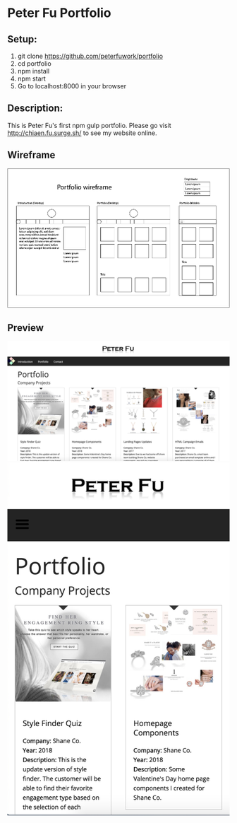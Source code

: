 # Peter Fu Portfolio

## Setup:
1. git clone https://github.com/peterfuwork/portfolio
2. cd portfolio
3. npm install
4. npm start
5. Go to localhost:8000 in your browser

## Description:
This is Peter Fu's first npm gulp portfolio. Please go visit http://chiaen.fu.surge.sh/ to see my website online.

## Wireframe
![Portfolio Wireframe](wireframe.png)

## Preview
![Preview](preview_desktop.jpg)
![Preview](preview_mobile.jpg)




